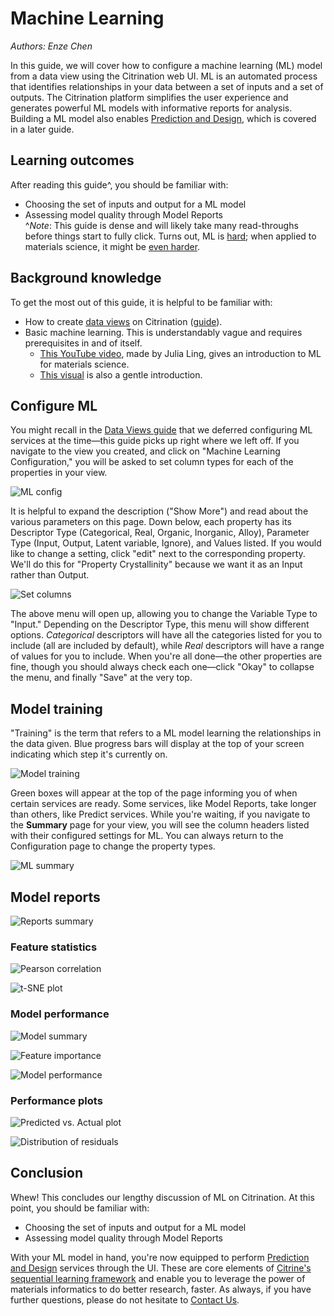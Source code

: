 # Machine Learning
*Authors: Enze Chen*

In this guide, we will cover how to configure a machine learning (ML) model from a data view using the Citrination web UI. ML is an automated process that identifies relationships in your data between a set of inputs and a set of outputs. The Citrination platform simplifies the user experience and generates powerful ML models with informative reports for analysis. Building a ML model also enables [Prediction and Design](07_predict_design.md), which is covered in a later guide.

## Learning outcomes
After reading this guide^, you should be familiar with:
* Choosing the set of inputs and output for a ML model
* Assessing model quality through Model Reports     
^*Note*: This guide is dense and will likely take many read-throughs before things start to fully click. Turns out, ML is [h](https://machinelearningmastery.com/applied-machine-learning-is-hard/)[a](https://developers.google.com/machine-learning/problem-framing/hard)[r](http://ai.stanford.edu/~zayd/why-is-machine-learning-hard.html)[d](https://www.forbes.com/sites/janakirammsv/2018/01/01/why-do-developers-find-it-hard-to-learn-machine-learning/#7d62eccf6bf6); when applied to materials science, it might be [even harder](https://youtu.be/28Ue_jteKI4?t=254).

## Background knowledge
To get the most out of this guide, it is helpful to be familiar with:
* How to create [data views](https://citrination.com/data_views/) on Citrination ([guide](03_data_view.md)).
* Basic machine learning. This is understandably vague and requires prerequisites in and of itself.
  * [This YouTube video](https://www.youtube.com/watch?v=nWk6QlwvXok), made by Julia Ling, gives an introduction to ML for materials science.
  * [This visual](http://www.r2d3.us/visual-intro-to-machine-learning-part-1/) is also a gentle introduction.

## Configure ML
You might recall in the [Data Views guide](03_data_views.md) that we deferred configuring ML services at the time—this guide picks up right where we left off. If you navigate to the view you created, and click on "Machine Learning Configuration," you will be asked to set column types for each of the properties in your view.

![ML config](fig/51_ml_config.png "ML config")

It is helpful to expand the description ("Show More") and read about the various parameters on this page. Down below, each property has its Descriptor Type (Categorical, Real, Organic, Inorganic, Alloy), Parameter Type (Input, Output, Latent variable, Ignore), and Values listed. If you would like to change a setting, click "edit" next to the corresponding property. We'll do this for "Property Crystallinity" because we want it as an Input rather than Output.

![Set columns](fig/52_set_col_types.png "Set columns")

The above menu will open up, allowing you to change the Variable Type to "Input." Depending on the Descriptor Type, this menu will show different options. *Categorical* descriptors will have all the categories listed for you to include (all are included by default), while *Real* descriptors will have a range of values for you to include. When you're all done—the other properties are fine, though you should always check each one—click "Okay" to collapse the menu, and finally "Save" at the very top.

## Model training
"Training" is the term that refers to a ML model learning the relationships in the data given. Blue progress bars will display at the top of your screen indicating which step it's currently on.

![Model training](fig/55_model_training.png "Model training")

Green boxes will appear at the top of the page informing you of when certain services are ready. Some services, like Model Reports, take longer than others, like Predict services. While you're waiting, if you navigate to the **Summary** page for your view, you will see the column headers listed with their configured settings for ML. You can always return to the Configuration page to change the property types.

![ML summary](fig/53_ml_summary.png "ML summary")

## Model reports

![Reports summary](fig/54_reports_summary.png "Reports summary")


### Feature statistics

![Pearson correlation](fig/54_reports_pearson.png "Pearson correlation")


![t-SNE plot](fig/54_reports_tsne.png "t-SNE plot")


### Model performance

![Model summary](fig/55_model_summary.png "Model summary")


![Feature importance](fig/55_model_features.png "Feature importance")


![Model performance](fig/55_model_performance.png "Model performance")


### Performance plots

![Predicted vs. Actual plot](fig/56_plot_pva.png "Predicted vs. Actual plot")


![Distribution of residuals](fig/56_plot_residual.png "Distribution of residuals")



## Conclusion
Whew! This concludes our lengthy discussion of ML on Citrination. At this point, you should be familiar with:
* Choosing the set of inputs and output for a ML model
* Assessing model quality through Model Reports

With your ML model in hand, you're now equipped to perform [Prediction and Design](07_predict_design.md) services through the UI. These are core elements of [Citrine's sequential learning framework](https://citrine.io/platform/sequential-learning/) and enable you to leverage the power of materials informatics to do better research, faster. As always, if you have further questions, please do not hesitate to [Contact Us](https://citrine.io/contact/).
